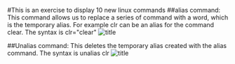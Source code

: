#This is an exercise to display 10 new linux commands
##alias command: This command allows us to replace a series of command with a word, which is the temporary alias. For example clr can be an alias for the command clear.
The syntax is clr="clear"
![title](Images/ToyyibAltSchool/linuxcmd1.png)

##Unalias command: This deletes the temporary alias created with the alias command. The syntax
is unalias clr
![title](Images/ToyyibAltSchool/linuxcmd2.png)
